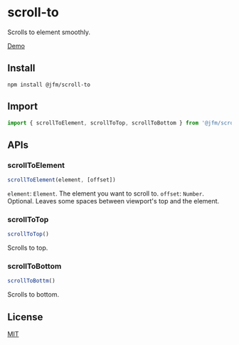 # scroll-to
Scrolls to element smoothly.

[Demo](https://jiangfengming.github.io/scroll-to/example.html)

## Install

```
npm install @jfm/scroll-to
```

## Import

```js
import { scrollToElement, scrollToTop, scrollToBottom } from '@jfm/scroll-to'
```


## APIs

### scrollToElement

```js
scrollToElement(element, [offset])
```

`element`: `Element`. The element you want to scroll to.
`offset`: `Number`. Optional. Leaves some spaces between viewport's top and the element.

### scrollToTop

```js
scrollToTop()
```

Scrolls to top.

### scrollToBottom

```js
scrollToBottm()
```

Scrolls to bottom.

## License
[MIT](LICENSE)
